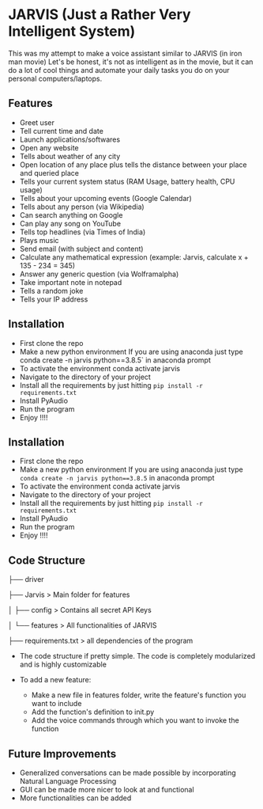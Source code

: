 
# JARVIS (Just a Rather Very Intelligent System)

This was my attempt to make a voice assistant similar to JARVIS (in iron man movie)
Let's be honest, it's not as intelligent as in the movie, but it can do a lot of cool things and automate your daily tasks you do on your personal computers/laptops.


## Features

- Greet user
- Tell current time and date
- Launch applications/softwares
- Open any website
- Tells about weather of any city
- Open location of any place plus tells the distance between your place and queried place
- Tells your current system status (RAM Usage, battery health, CPU usage)
- Tells about your upcoming events (Google Calendar)
- Tells about any person (via Wikipedia)
- Can search anything on Google
- Can play any song on YouTube
- Tells top headlines (via Times of India)
- Plays music
- Send email (with subject and content)
- Calculate any mathematical expression (example: Jarvis, calculate x + 135 - 234 = 345)
- Answer any generic question (via Wolframalpha)
- Take important note in notepad
- Tells a random joke
- Tells your IP address

## Installation

- First clone the repo
- Make a new python environment If you are using anaconda just type conda create -n jarvis python==3.8.5`  in anaconda prompt
- To activate the environment conda activate jarvis
- Navigate to the directory of your project
- Install all the requirements by just hitting `pip install -r requirements.txt`
- Install PyAudio
- Run the program
- Enjoy !!!!
## Installation

- First clone the repo
- Make a new python environment If you are using anaconda just type `conda create -n jarvis python==3.8.5`  in anaconda prompt
- To activate the environment conda activate jarvis
- Navigate to the directory of your project
- Install all the requirements by just hitting `pip install -r requirements.txt`
- Install PyAudio
- Run the program
- Enjoy !!!!
## Code Structure

├── driver

├── Jarvis              > Main folder for features 

│   ├── config          > Contains all secret API Keys

│   └── features        > All functionalities of JARVIS 

├── requirements.txt    > all dependencies of the program

- The code structure if pretty simple. The code is completely modularized and is highly customizable

- To add a new feature:
    - Make a new file in features folder, write the feature's function you want to include
    - Add the function's definition to init.py
    - Add the voice commands through which you want to invoke the function
## Future Improvements

- Generalized conversations can be made possible by incorporating Natural Language Processing
- GUI can be made more nicer to look at and functional
- More functionalities can be added
